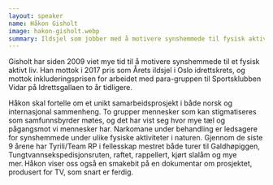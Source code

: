 ```yaml
---
layout: speaker
name: Håkon Gisholt
image: hakon-gisholt.webp
summary: Ildsjel som jobber med å motivere synshemmede til fysisk aktive liv
---
```

Gisholt har siden 2009 viet mye tid til å motivere synshemmede til et fysisk aktivt liv. Han mottok i 2017 pris som Årets ildsjel i Oslo idrettskrets, og mottok inkluderingsprisen for arbeidet med para-gruppen til Sportsklubben Vidar på Idrettsgallaen to år tidligere.

Håkon skal fortelle om et unikt samarbeidsprosjekt i både norsk og internasjonal sammenheng. To grupper mennesker som kan stigmatiseres som samfunnsbyrder møtes, og det har vist seg hvor mye tæl og pågangsmot vi mennesker har. Narkomane under behandling er ledsagere for synshemmede under ulike fysiske aktiviteter i naturen. Gjennom de siste 9 årene har Tyrili/Team RP i fellesskap mestret både turer til Galdhøpiggen, Tungtvannsekspedisjonsruten, raftet, rappellert, kjørt slalåm og mye mer. Håkon viser oss også en smakebit på en dokumentar om prosjektet, produsert for TV, som snart er ferdig.
